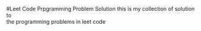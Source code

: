 #Leet Code Prpgramming Problem Solution
this is my collection of solution to <br>
the programming problems in leet code <br>
